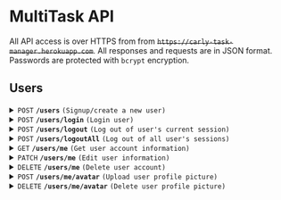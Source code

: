 # MultiTask API
All API access is over HTTPS from from ~~`https://carly-task-manager.herokuapp.com`~~. All responses and requests are in JSON format. Passwords are protected with `bcrypt` encryption.

## Users
<details>
 <summary><code>POST</code> <code><b>/users</b></code> <code>(Signup/create a new user)</code></summary>

#### Authentication

not required

#### Parameters

| name       | type     | data type | description                                       |
|------------|----------|-----------|---------------------------------------------------|
| `name`     | required | string    | The name of the user                              |
| `email`    | required | string    | A valid email that doesn't exists in the database |
| `password` | required | string    | Password of the user                              |
| `age`      | optional | int       | Age of the user                                   |

#### Example Request Body

```json
{
  "name": "Micky Mouse",
	"email": "holiday@gmail.com",
	"password": "rainbow543",
  "age": 20
}
```

#### Success Response

- **Code**: `201 Created`
- **Example Response Body**
  ```json
  {
    "user": {
      "age": 20,
      "_id": "64ed1f001acc5e7da922f522",
      "name": "Dou Mao",
      "email": "holiday@gmail.com",
      "createdAt": "2023-08-28T22:26:08.658Z",
      "updatedAt": "2023-08-28T22:26:08.725Z",
      "__v": 1
    },
    "token": "eyJhbGciOiJIUzI1NiIsInR5cCI6IkpXVCJ9.eyJfaWQiOiI2NGVkMWYwMDFhY2M1ZTdkYTkyMmY1MjIiLCJpYXQiOjE2OTMyNjE1Njh9.UWguNN5AFF3UR86tmrc2paVE9ll9hvw__hmFN60xM4k"
  }
  ```
- **Actions**: Send a welcome email to the new user and adds a new JWT to the user's `tokens` data.

#### Error Response

- **Code**: `400 Bad Request`

</details>

<details>
 <summary><code>POST</code> <code><b>/users/login</b></code> <code>(Login user)</code></summary>

#### Authentication

not required

#### Parameters

| name       | type     | data type | description          |
|------------|----------|-----------|----------------------|
| `email`    | required | string    | Email of the user    |
| `password` | required | string    | Password of the user |

#### Example Request Body

```json
{
	"email": "Micky Mouse",
	"password": "rainbow543"
}
```

#### Success Response

- **Code**: `200 OK`
- **Example Response Body**
  ```json
  {
    "user": {
      "age": 20,
      "_id": "64ed1f001acc5e7da922f522",
      "name": "Micky Mouse",
      "email": "holiday@gmail.com",
      "createdAt": "2023-08-28T22:26:08.658Z",
      "updatedAt": "2023-08-29T00:10:41.517Z",
      "__v": 2
    },
    "token": "eyJhbGciOiJIUzI1NiIsInR5cCI6IkpXVCJ9.eyJfaWQiOiI2NGVkMWYwMDFhY2M1ZTdkYTkyMmY1MjIiLCJpYXQiOjE2OTMyNjc4NDF9.xSuIWxSsM45WIpczLCMJb1MMlZ510iC9Js6sfAqqftw"
  }
  ```
- **Action**: Adds a new JWT to the user's `tokens` data.

#### Error Response

- **Code**: `400 Bad Request`

</details>

<details>
 <summary><code>POST</code> <code><b>/users/logout</b></code> <code>(Log out of user's current session)</code></summary>

#### Authentication

JWT of the user's current session

#### Parameters

none

#### Success Response

- **Code**: `200 OK`
- **Action**: Removes the current JWT from the user's `tokens` data.

#### Error Response

| http code                   | response body                       |
|-----------------------------|-------------------------------------|
| `500 Internal Server Error` | none                                |
| `401 Unauthorized`          | `{"error": "Please authenticate."}` |

</details>

<details>
 <summary><code>POST</code> <code><b>/users/logoutAll</b></code> <code>(Log out of all user's sessions)</code></summary>

#### Authentication

JWT of the user's current session

#### Parameters

none

#### Success Response

- **Code**: `200 OK`
- **Action**: Removes all JWTs from the user's `tokens` data.

#### Error Response

| http code                   | response body                       |
|-----------------------------|-------------------------------------|
| `500 Internal Server Error` | none                                |
| `401 Unauthorized`          | `{"error": "Please authenticate."}` |

</details>

<details>
 <summary><code>GET</code> <code><b>/users/me</b></code> <code>(Get user account information)</code></summary>

#### Authentication

JWT of the user's current session

#### Parameters

none

#### Success Response

- **Code**: `200 OK`
- **Example Response Body**
  ```json
  {
    "age": 20,
    "_id": "64ed44db5577279fff97e05e",
    "name": "Micky Mouse",
    "email": "holiday@gmail.com",
    "createdAt": "2023-08-29T01:07:39.021Z",
    "updatedAt": "2023-08-29T03:53:44.100Z",
    "__v": 11
  }
  ```

#### Error Response

| http code          | response body                       |
|--------------------|-------------------------------------|
| `401 Unauthorized` | `{"error": "Please authenticate."}` |

</details>

<details>
 <summary><code>PATCH</code> <code><b>/users/me</b></code> <code>(Edit user information)</code></summary>

#### Authentication

JWT of the user's current session

#### Parameters

| name       | type     | data type | description                                       |
|------------|----------|-----------|---------------------------------------------------|
| `name`     | optional | string    | The name of the user                              |
| `email`    | optional | string    | A valid email that doesn't exists in the database |
| `password` | optional | string    | Password of the user                              |
| `age`      | optional | int       | Age of the user                                   |

#### Example Request Body

```json
{
	"age": 55,
	"name": "Wise Owl"
}
```

#### Success Response

- **Code**: `200 OK`
- **Example Response Body**
  ```json
  {
    "age": 55,
    "_id": "64ed44db5577279fff97e05e",
    "name": "Wise Owl",
    "email": "holiday@gmail.com",
    "createdAt": "2023-08-29T01:07:39.021Z",
    "updatedAt": "2023-08-29T04:14:48.936Z",
    "__v": 12
  }
  ```

#### Error Response

| http code          | response body                       |
|--------------------|-------------------------------------|
| `400 Bad Request`  | none                                |
| `401 Unauthorized` | `{"error": "Please authenticate."}` |
| `403 Forbidden`    | `{"error": "Invalid update."}`      |

</details>

<details>
 <summary><code>DELETE</code> <code><b>/users/me</b></code> <code>(Delete user account)</code></summary>

#### Authentication

JWT of the user's current session

#### Parameters

none

#### Success Response

- **Code**: `200 OK`
- **Example Response Body**
  ```json
  {
    "age": 55,
    "_id": "64ed44db5577279fff97e05e",
    "name": "Wise Owl",
    "email": "holiday@gmail.com",
    "createdAt": "2023-08-29T01:07:39.021Z",
    "updatedAt": "2023-08-29T04:14:48.936Z",
    "__v": 12
  }
  ```
- **Action**: Send a goodbye email to the user.

#### Error Response

| http code                   | response body                       |
|-----------------------------|-------------------------------------|
| `500 Internal Server Error` | none                                |
| `401 Unauthorized`          | `{"error": "Please authenticate."}` |

</details>

<details>
 <summary><code>POST</code> <code><b>/users/me/avatar</b></code> <code>(Upload user profile picture)</code></summary>

#### Authentication

JWT of the user's current session

#### Parameters

| name     | type     | data type | description                                           |
|----------|----------|-----------|-------------------------------------------------------|
| `avatar` | required | form-data | The link to the `.jpg`, `.jpeg`, or `.png` image file |

#### Success Response

- **Code**: `200 OK`
- **Action**: Resize the uploaded image and saves it to the user's `avatar` data.

#### Error Response

| http code          | response body                       |
|--------------------|-------------------------------------|
| `400 Bad Request`  | `{"error": <error message>}`        |
| `401 Unauthorized` | `{"error": "Please authenticate."}` |

</details>

<details>
 <summary><code>DELETE</code> <code><b>/users/me/avatar</b></code> <code>(Delete user profile picture)</code></summary>

#### Authentication

JWT of the user's current session

#### Parameters

none

#### Success Response

- **Code**: `200 OK`

#### Error Response

| http code          | response body                       |
|--------------------|-------------------------------------|
| `401 Unauthorized` | `{"error": "Please authenticate."}` |

</details>
